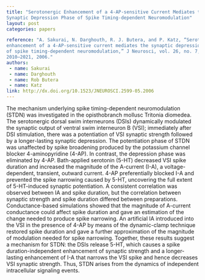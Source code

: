 ```yaml
---
title: "Serotonergic Enhancement of a 4-AP-sensitive Current Mediates the
Synaptic Depression Phase of Spike Timing-dependent Neuromodulation"
layout: post
categories: papers

reference: "A. Sakurai, N. Darghouth, R. J. Butera, and P. Katz, “Serotonergic
enhancement of a 4-AP-sensitive current mediates the synaptic depression phase
of spike timing-dependent neuromodulation,” J Neurosci, vol. 26, no. 7, pp.
2010–2021, 2006."
authors: 
 - name: Sakurai
 - name: Darghouth
 - name: Rob Butera
 - name: Katz
link: http://dx.doi.org/10.1523/JNEUROSCI.2599-05.2006
---
```


The mechanism underlying spike timing-dependent neuromodulation (STDN) was
investigated in the opisthobranch mollusc Tritonia diomedea. The serotonergic
dorsal swim interneurons (DSIs) dynamically modulated the synaptic output of
ventral swim interneuron B (VSI); immediately after DSI stimulation, there was
a potentiation of VSI synaptic strength followed by a longer-lasting synaptic
depression. The potentiation phase of STDN was unaffected by spike broadening
produced by the potassium channel blocker 4-aminopyridine (4-AP). In contrast,
the depression phase was eliminated by 4-AP. Bath-applied serotonin (5-HT)
decreased VSI spike duration and increased the magnitude of the A-current
(I-A), a voltage-dependent, transient, outward current. 4-AP preferentially
blocked I-A and prevented the spike narrowing caused by 5-HT, uncovering the
full extent of 5-HT-induced synaptic potentiation. A consistent correlation was
observed between IA and spike duration, but the correlation between synaptic
strength and spike duration differed between preparations. Conductance-based
simulations showed that the magnitude of A-current conductance could affect
spike duration and gave an estimation of the change needed to produce spike
narrowing. An artificial IA introduced into the VSI in the presence of 4-AP by
means of the dynamic-clamp technique restored spike duration and gave a further
approximation of the magnitude of modulation needed for spike narrowing.
Together, these results suggest a mechanism for STDN: the DSIs release 5-HT,
which causes a spike duration-independent enhancement of synaptic strength and
a longer-lasting enhancement of I-A that narrows the VSI spike and hence
decreases VSI synaptic strength. Thus, STDN arises from the dynamics of
independent intracellular signaling events.
